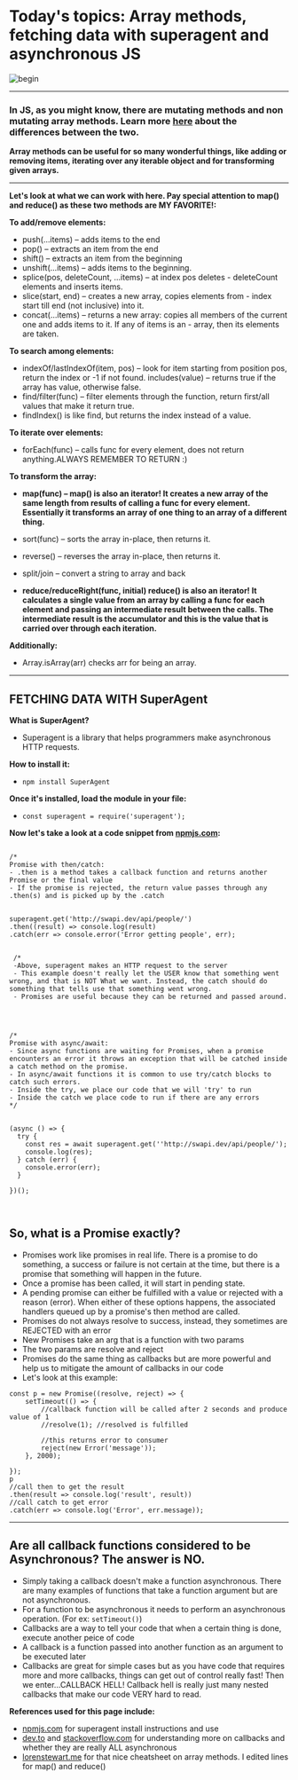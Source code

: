 # Today's topics: Array methods, fetching data with superagent and asynchronous JS

![begin](https://media.giphy.com/media/5zf2M4HgjjWszLd4a5/giphy.gif)

-----------------------------

### In JS, as you might know, there are mutating methods and non mutating array methods. Learn more [here](https://lorenstewart.me/2017/01/22/javascript-array-methods-mutating-vs-non-mutating/) about the differences between the two.


**Array methods can be useful for so many wonderful things, like adding or removing items, iterating over any iterable object and for transforming given arrays.**

---------------------------

**Let's look at what we can work with here. Pay special attention to map() and reduce() as these two methods are MY FAVORITE!:**


**To add/remove elements:**

- push(...items) – adds items to the end
- pop() – extracts an item from the end
- shift() – extracts an item from the beginning
- unshift(...items) – adds items to the beginning.
- splice(pos, deleteCount, ...items) – at index pos deletes - deleteCount elements and inserts items.
- slice(start, end) – creates a new array, copies elements from - index start till end (not inclusive) into it.
- concat(...items) – returns a new array: copies all members of the current one and adds items to it. If any of items is an - array, then its elements are taken.

**To search among elements:**

- indexOf/lastIndexOf(item, pos) – look for item starting from position pos, return the index or -1 if not found.
includes(value) – returns true if the array has value, otherwise false.
- find/filter(func) – filter elements through the function, return first/all values that make it return true.
- findIndex() is like find, but returns the index instead of a value.

**To iterate over elements:**

- forEach(func) – calls func for every element, does not return anything.ALWAYS REMEMBER TO RETURN :)

**To transform the array:**

- **map(func) – map() is also an iterator! It creates a new array of the same length from results of calling a func for every element. Essentially it transforms an array of one thing to an array of a different thing.**
- sort(func) – sorts the array in-place, then returns it.
- reverse() – reverses the array in-place, then returns it.
- split/join – convert a string to array and back

- **reduce/reduceRight(func, initial)
reduce() is also an iterator! It calculates a single value from an array by calling a func for each element and passing an intermediate result between the calls. The intermediate result is the accumulator and this is the value that is carried over through each iteration.**

**Additionally:**

- Array.isArray(arr) checks arr for being an array.

-------------------------

## FETCHING DATA WITH SuperAgent

**What is SuperAgent?**

- Superagent is a library that helps programmers make asynchronous HTTP requests.

**How to install it:**

- `npm install SuperAgent`

**Once it's installed, load the module in your file:**

- `const superagent = require('superagent');`

**Now let's take a look at a code snippet from [npmjs.com](https://www.npmjs.com/package/superagent#node):**

```

/*
Promise with then/catch:
- .then is a method takes a callback function and returns another Promise or the final value
- If the promise is rejected, the return value passes through any .then(s) and is picked up by the .catch


superagent.get('http://swapi.dev/api/people/')
.then((result) => console.log(result)
.catch(err => console.error('Error getting people', err);


 /*
 -Above, superagent makes an HTTP request to the server
 - This example doesn't really let the USER know that something went wrong, and that is NOT What we want. Instead, the catch should do something that tells use that something went wrong.
 - Promises are useful because they can be returned and passed around.




/*
Promise with async/await:
- Since async functions are waiting for Promises, when a promise encounters an error it throws an exception that will be catched inside a catch method on the promise.
- In async/await functions it is common to use try/catch blocks to catch such errors.
- Inside the try, we place our code that we will 'try' to run
- Inside the catch we place code to run if there are any errors
*/


(async () => {
  try {
    const res = await superagent.get(''http://swapi.dev/api/people/');
    console.log(res);
  } catch (err) {
    console.error(err);
  }

})();



```

## So, what is a Promise exactly?

- Promises work like promises in real life. There is a promise to do something, a success or failure is not certain at the time, but there is a promise that something will happen in the future.
- Once a promise has been called, it will start in pending state.
- A pending promise can either be fulfilled with a value or rejected with a reason (error). When either of these options happens, the associated handlers queued up by a promise's then method are called.
- Promises do not always resolve to success, instead, they sometimes are REJECTED with an error
- New Promises take an arg that is a function with two params
- The two params are resolve and reject
- Promises do the same thing as callbacks but are more powerful and help us to mitigate the amount of callbacks in our code
- Let's look at this example:

```
const p = new Promise((resolve, reject) => {
    setTimeout(() => {
        //callback function will be called after 2 seconds and produce value of 1
        //resolve(1); //resolved is fulfilled

        //this returns error to consumer
        reject(new Error('message'));
    }, 2000);

});
p
//call then to get the result
.then(result => console.log('result', result))
//call catch to get error
.catch(err => console.log('Error', err.message));

```

----------------------------------

## Are all callback functions considered to be Asynchronous? The answer is NO.

- Simply taking a callback doesn't make a function asynchronous. There are many examples of functions that take a function argument but are not asynchronous.
- For a function to be asynchronous it needs to perform an asynchronous operation. (For ex: `setTimeout()`)
- Callbacks are a way to tell your code that when a certain thing is done, execute another peice of code
- A callback is a function passed into another function as an argument to be executed later
- Callbacks are great for simple cases but as you have code that requires more and more callbacks, things can get out of control really fast! Then we enter...CALLBACK HELL! Callback hell is really just many nested callbacks that make our code VERY hard to read.

**References used for this page include:**
- [npmjs.com](https://www.npmjs.com/package/superagent#node) for superagent install instructions and use
- [dev.to](https://dev.to/marek/are-callbacks-always-asynchronous-bah) and [stackoverflow.com](https://stackoverflow.com/questions/19083357/are-all-javascript-callbacks-asynchronous-if-not-how-do-i-know-which-are#:~:text=Callbacks%20that%20you%20call%20yourself,calls%2C%20which%20are%20always%20synchronous.&text=js%20disk%20or%20network%20APIs,end%20up%20being%20async%20too.) for understanding more on callbacks and whether they are really ALL asynchronous
- [lorenstewart.me](https://lorenstewart.me/2017/01/22/javascript-array-methods-mutating-vs-non-mutating/) for that nice cheatsheet on array methods. I edited lines for map() and reduce()